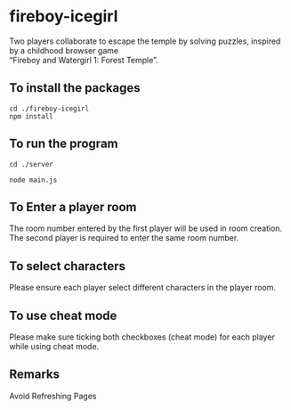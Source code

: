 # fireboy-icegirl
Two players collaborate to escape the temple by solving puzzles, inspired by a childhood browser game <br />
“Fireboy and Watergirl 1: Forest Temple”.


## To install the packages
```console
cd ./fireboy-icegirl
npm install
```

## To run the program
```console
cd ./server
```
```console
node main.js
```

## To Enter a player room
The room number entered by the first player will be used in room creation. <br />
The second player is required to enter the same room number. 

## To select characters
Please ensure each player select different characters in the player room.

## To use cheat mode
Please make sure ticking both checkboxes (cheat mode) for each player while using cheat mode.

## Remarks
Avoid Refreshing Pages